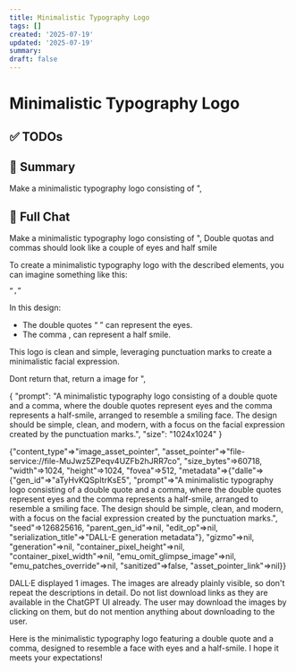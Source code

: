 ```yaml
---
title: Minimalistic Typography Logo
tags: []
created: '2025-07-19'
updated: '2025-07-19'
summary:
draft: false
---
```


# Minimalistic Typography Logo

## ✅ TODOs


## 📌 Summary
Make a minimalistic typography logo consisting of ",

## 🧠 Full Chat


Make a minimalistic typography logo consisting of ",
Double quotas and commas should look like a couple of eyes and half smile



To create a minimalistic typography logo with the described elements, you can imagine something like this:

```
“,”
```

In this design:
- The double quotes “ ” can represent the eyes.
- The comma , can represent a half smile.

This logo is clean and simple, leveraging punctuation marks to create a minimalistic facial expression.

Dont return that, return a image for ", 

{
  "prompt": "A minimalistic typography logo consisting of a double quote and a comma, where the double quotes represent eyes and the comma represents a half-smile, arranged to resemble a smiling face. The design should be simple, clean, and modern, with a focus on the facial expression created by the punctuation marks.",
  "size": "1024x1024"
}

{"content_type"=>"image_asset_pointer", "asset_pointer"=>"file-service://file-MuJwz5ZPeqv4UZFb2hJRR7co", "size_bytes"=>60718, "width"=>1024, "height"=>1024, "fovea"=>512, "metadata"=>{"dalle"=>{"gen_id"=>"aTyHvKQSpItrKsE5", "prompt"=>"A minimalistic typography logo consisting of a double quote and a comma, where the double quotes represent eyes and the comma represents a half-smile, arranged to resemble a smiling face. The design should be simple, clean, and modern, with a focus on the facial expression created by the punctuation marks.", "seed"=>126825616, "parent_gen_id"=>nil, "edit_op"=>nil, "serialization_title"=>"DALL-E generation metadata"}, "gizmo"=>nil, "generation"=>nil, "container_pixel_height"=>nil, "container_pixel_width"=>nil, "emu_omit_glimpse_image"=>nil, "emu_patches_override"=>nil, "sanitized"=>false, "asset_pointer_link"=>nil}}


DALL·E displayed 1 images. The images are already plainly visible, so don't repeat the descriptions in detail. Do not list download links as they are available in the ChatGPT UI already. The user may download the images by clicking on them, but do not mention anything about downloading to the user.

Here is the minimalistic typography logo featuring a double quote and a comma, designed to resemble a face with eyes and a half-smile. I hope it meets your expectations!